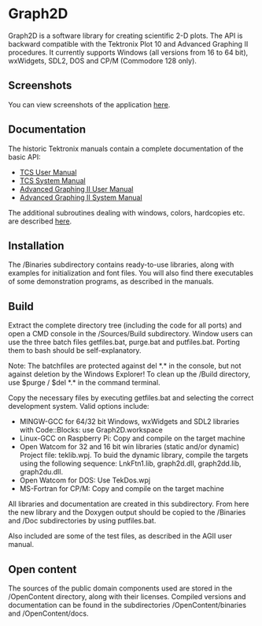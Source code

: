 # Graph2D

Graph2D is a software library for creating scientific 2-D plots. The API is backward compatible with the Tektronix Plot 10 and Advanced Graphing II procedures. It currently supports Windows (all versions from 16 to 64 bit), wxWidgets, SDL2, DOS and CP/M (Commodore 128 only).

## Screenshots

You can view screenshots of the application [here](./Doc/Screenshots).

## Documentation

The historic Tektronix manuals contain a complete documentation of the basic API:

* [TCS User Manual](https://archive.org/details/bitsavers_tektronixp0TerminalControlSystem4010UsersManualApr_5470592)
* [TCS System Manual](https://archive.org/details/bitsavers_tektronixp01PLOT10TerminalControlSystemSystemManua_5952860)
* [Advanced Graphing II User Manual](https://archive.org/details/bitsavers_tektronixp0AdvancedGraphingIIUsersManualFeb82_5136332)
* [Advanced Graphing II System Manual](https://archive.org/details/bitsavers_tektronixp02PLOT10AdvancedGraphingIISystemManual19_7978638)

The additional subroutines dealing with windows, colors, hardcopies etc. are described [here](./Doc/API.md). 

## Installation

The /Binaries subdirectory contains ready-to-use libraries, along with examples for initialization and font files. You will also find there executables of some demonstration programs, as described in the manuals.

## Build

Extract the complete directory tree (including the code for all ports) and open a CMD console in the /Sources/Build subdirectory. Window users can use the three batch files getfiles.bat, purge.bat and putfiles.bat. Porting them to bash should be self-explanatory.

Note: The batchfiles are protected against del \*.\* in the console, but not against deletion by the Windows Explorer! To clean up the /Build directory, use  $purge / $del \*.\* in the command terminal. 

Copy the necessary files by executing getfiles.bat and selecting the correct development system. Valid options include:

-	MINGW-GCC for 64/32 bit Windows, wxWidgets and SDL2 libraries  
with Code::Blocks: use Graph2D.workspace
-	Linux-GCC on Raspberry Pi: Copy and compile on the target machine
-	Open Watcom for 32 and 16 bit win libraries (static and/or dynamic)  
Project file: teklib.wpj. To buid the dynamic library, compile the targets using the following sequence: LnkFtn1.lib, graph2d.dll, graph2dd.lib, graph2du.dll.
-	Open Watcom for DOS: Use TekDos.wpj
-	MS-Fortran for CP/M: Copy and compile on the target machine

All libraries and documentation are created in this subdirectory. From here the new library and the Doxygen output should be copied to the /Binaries and /Doc subdirectories by using putfiles.bat.

Also included are some of the test files, as described in the AGII user manual.



## Open content

The sources of the public domain components used are stored in the /OpenContent directory, along with their licenses. Compiled versions and documentation can be found in the subdirectories /OpenContent/binaries and /OpenContent/docs.
